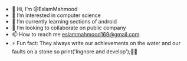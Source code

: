 - 👋 Hi, I’m @EslamMahmood
- 👀 I’m interested in computer science 
- 🌱 I’m currently learning sections of android 
- 💞️ I’m looking to collaborate on public company 
- 📫 How to reach me eslammahmood169@gmail.com
- ⚡ Fun fact: They always write our achievements on the water and our faults on a stone so print('Ingnore and develop');🤺🌹
  
